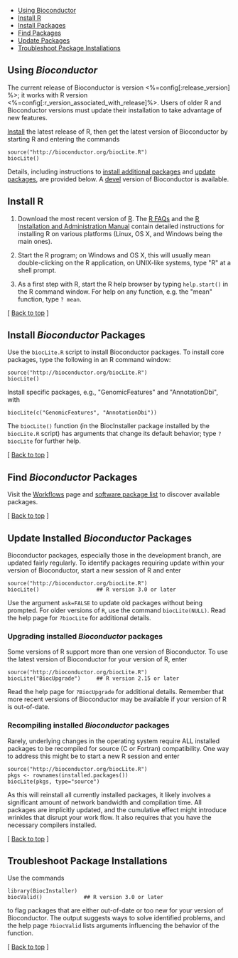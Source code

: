 
<ul class="inline_list">
    <li><a href="#bioc-version">Using Bioconductor</a></li>
	<li><a href="#install-R">Install&nbsp;R</a></li>
	<li><a href="#install-bioconductor-packages">Install Packages</a></li> 
	<li><a href="#find-bioconductor-packages">Find Packages</a></li> 
	<li><a href="#update-bioconductor-packages">Update Packages</a></li> 
	<li><a href="#troubleshoot-bioconductor-packages">Troubleshoot Package Installations</a></li> 
</ul>


<h2 id="bioc-version">Using <em>Bioconductor</em></h2>

The current release of Bioconductor is version
<%=config[:release_version] %>; it works with R version
<%=config[:r_version_associated_with_release]%>. Users of older R and
Bioconductor versions must update their installation to take advantage
of new features.

[Install](#install-R) the latest release of R, then get the latest version of
Bioconductor by starting R and entering the commands

    source("http://bioconductor.org/biocLite.R")
    biocLite()

Details, including instructions to
[install additional packages](#install-bioconductor-packages") and
[update packages](#update-bioconductor-packages"), are provided below.
A [devel](/developers/how-to/useDevel/) version of Bioconductor is
available.

<h2 id="install-R">Install R</h2>

1. Download the most recent version of [R][].  The [R FAQs][] and the [R
Installation and Administration Manual][1] contain detailed instructions
for installing R on various platforms (Linux, OS X, and Windows being
the main ones).

[R]: http://www.r-project.org/
[R FAQs]: http://cran.r-project.org/faqs.html
[1]: http://cran.r-project.org/doc/manuals/R-admin.html

2. Start the R program; on Windows and OS X, this will usually mean
   double-clicking on the R application, on UNIX-like systems, type
   "R" at a shell prompt.
   
3. As a first step with R, start the R help browser by typing
   `help.start()` in the R command window. For help on any
   function, e.g. the "mean" function, type `? mean`.

<p class="back_to_top">[ <a href="#top">Back to top</a> ]</p>

<h2 id="install-bioconductor-packages">Install <em>Bioconductor</em> Packages</h2>

Use the `biocLite.R` script to install Bioconductor packages. To
install core packages, type the following in an R command window:

    source("http://bioconductor.org/biocLite.R")
    biocLite()

Install specific packages, e.g., "GenomicFeatures" and "AnnotationDbi", with

    biocLite(c("GenomicFeatures", "AnnotationDbi"))

The `biocLite()` function (in the BiocInstaller package installed by
the `biocLite.R` script) has arguments that change its default
behavior; type `?biocLite` for further help.

<p class="back_to_top">[ <a href="#top">Back to top</a> ]</p>

<h2 id="find-bioconductor-packages">Find <em>Bioconductor</em> Packages</h2>

Visit the [Workflows](/help/workflows/) page
and [software package list](/packages/release/BiocViews.html#___Software)
to discover available packages.

<p class="back_to_top">[ <a href="#top">Back to top</a> ]</p>

<h2 id="update-bioconductor-packages">Update Installed <em>Bioconductor</em> Packages</h2>

Bioconductor packages, especially those in the development branch, are
updated fairly regularly. To identify packages requiring update within
your version of Bioconductor, start a new session of R and enter

    source("http://bioconductor.org/biocLite.R")
	biocLite()                  ## R version 3.0 or later

Use the argument `ask=FALSE` to update old packages without being
prompted.  For older versions of `R`, use the command
`biocLite(NULL)`.  Read the help page for `?biocLite` for additional
details.

<h3>Upgrading installed <em>Bioconductor</em> packages</h3>

Some versions of R support more than one version of Bioconductor. To
use the latest version of Bioconductor for your version of R, enter

    source("http://bioconductor.org/biocLite.R")
	biocLite("BiocUpgrade")     ## R version 2.15 or later

Read the help page for `?BiocUpgrade` for additional details. Remember
that more recent versions of Bioconductor may be available if your
version of R is out-of-date.

<h3>Recompiling installed <em>Bioconductor</em> packages</h3>

Rarely, underlying changes in the operating system require ALL
installed packages to be recompiled for source (C or Fortran)
compatibility. One way to address this might be to start a new R
session and enter

    source("http://bioconductor.org/biocLite.R")
    pkgs <- rownames(installed.packages())
    biocLite(pkgs, type="source")

As this will reinstall all currently installed packages, it likely
involves a significant amount of network bandwidth and compilation
time. All packages are implicitly updated, and the cumulative effect
might introduce wrinkles that disrupt your work flow. It also requires
that you have the necessary compilers installed.

<p class="back_to_top">[ <a href="#top">Back to top</a> ]</p>

<h2 id="troubleshoot-bioconductor-packages">Troubleshoot Package Installations</h2>

Use the commands

    library(BiocInstaller)
	biocValid()             ## R version 3.0 or later

to flag packages that are either out-of-date or too new for your
version of Bioconductor. The output suggests ways to solve identified
problems, and the help page `?biocValid` lists arguments influencing
the behavior of the function.

<p class="back_to_top">[ <a href="#top">Back to top</a> ]</p>

